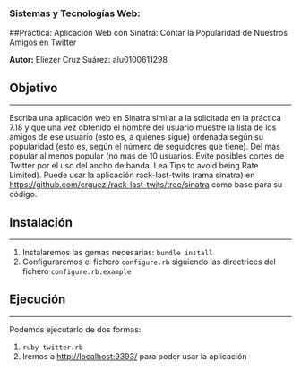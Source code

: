 ### Sistemas y Tecnologías Web:
##Práctica: Aplicación Web con Sinatra: Contar la Popularidad de Nuestros Amigos en Twitter

**Autor:** Eliezer Cruz Suárez: alu0100611298

## Objetivo
-----------

Escriba una aplicación web en Sinatra similar a la solicitada en la práctica 7.18 y que una vez obtenido el nombre del usuario muestre la lista de los amigos de ese usuario (esto es, a quienes sigue) ordenada según su popularidad (esto es, según el número de seguidores que tiene). Del mas popular al menos popular (no mas de 10 usuarios. Evite posibles cortes de Twitter por el uso del ancho de banda. Lea Tips to avoid being Rate Limited). Puede usar la aplicación rack-last-twits (rama sinatra) en https://github.com/crguezl/rack-last-twits/tree/sinatra como base para su código.

## Instalación
--------------

1. Instalaremos las gemas necesarias: `bundle install`
2. Configuraremos el fichero `configure.rb` siguiendo las directrices del fichero `configure.rb.example`


## Ejecución
------------

Podemos ejecutarlo de dos formas:

1. `ruby twitter.rb`
2. Iremos a [http://localhost:9393/](http://localhost:9393/) para poder usar la aplicación